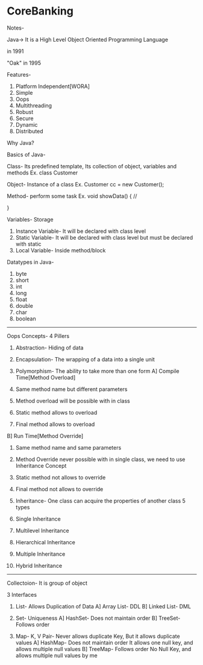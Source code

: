 # CoreBanking

Notes-

Java-> It is a High Level Object Oriented Programming Language

in 1991

"Oak" in 1995

Features-
1. Platform Independent[WORA]
2. Simple
3. Oops
4. Multithreading
5. Robust
6. Secure
7. Dynamic
8. Distributed

Why Java?


Basics of Java-

Class- Its predefined template, Its collection of object, variables and methods
Ex. class Customer

Object- Instance of a class
Ex. Customer cc = new Customer();

Method- perform some task
Ex. void showData()
{
//

}

Variables- Storage
1. Instance Variable- It will be declared with class level
2. Static Variable- It will be declared with class level but must be declared with static
3. Local Variable- Inside method/block

Datatypes in Java-
1. byte
2. short
3. int
4. long
5. float
6. double
7. char
8. boolean



---------------------------------------------------------

Oops Concepts-
4 Pillers
1. Abstraction- Hiding of data

2. Encapsulation- The wrapping of a data into a single unit

3. Polymorphism- The ability to take more than one form
A] Compile Time[Method Overload]
1. Same method name but different parameters
2. Method overload will be possible with in class
3. Static method allows to overload
4. Final method allows to overload

B] Run Time[Method Override]
1. Same method name and same parameters
2. Method Override never possible with in single class,
   we need to use Inheritance Concept
3. Static method not allows to override
4. Final method not allows to override


4. Inheritance- One class can acquire the properties of another class
5 types
1. Single Inheritance
2. Multilevel Inheritance
3. Hierarchical Inheritance
4. Multiple Inheritance
5. Hybrid Inheritance


-----------------------------------------------------------------

Collectoion- It is group of object

3 Interfaces

1. List- Allows Duplication of Data
A] Array List- DDL
B] Linked List- DML


2. Set- Uniqueness
A] HashSet- Does not maintain order
B] TreeSet- Follows order

3. Map- K, V Pair- Never allows duplicate Key, But it allows duplicate values
A] HashMap- Does not maintain order
It allows one null key, and allows multiple null values
B] TreeMap- Follows order
No Null Key, and allows multiple null values
by me